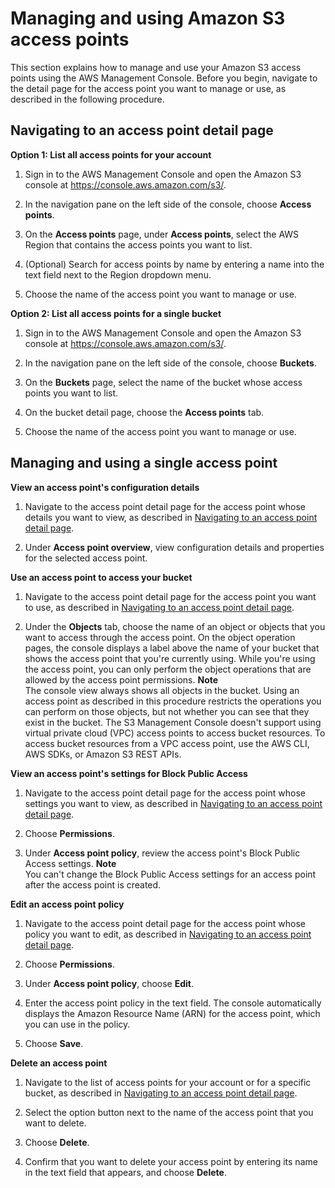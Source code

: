 # Managing and using Amazon S3 access points<a name="access-points-manage"></a>

This section explains how to manage and use your Amazon S3 access points using the AWS Management Console\. Before you begin, navigate to the detail page for the access point you want to manage or use, as described in the following procedure\.

## Navigating to an access point detail page<a name="access-points-detail-page-nav"></a>

**Option 1: List all access points for your account**

1. Sign in to the AWS Management Console and open the Amazon S3 console at [https://console\.aws\.amazon\.com/s3/](https://console.aws.amazon.com/s3/)\.

1. In the navigation pane on the left side of the console, choose **Access points**\.

1. On the **Access points** page, under **Access points**, select the AWS Region that contains the access points you want to list\.

1. \(Optional\) Search for access points by name by entering a name into the text field next to the Region dropdown menu\.

1. Choose the name of the access point you want to manage or use\.

**Option 2: List all access points for a single bucket**

1. Sign in to the AWS Management Console and open the Amazon S3 console at [https://console\.aws\.amazon\.com/s3/](https://console.aws.amazon.com/s3/)\.

1. In the navigation pane on the left side of the console, choose **Buckets**\.

1. On the **Buckets** page, select the name of the bucket whose access points you want to list\.

1. On the bucket detail page, choose the **Access points** tab\.

1. Choose the name of the access point you want to manage or use\.

## Managing and using a single access point<a name="access-points-manage-use-detail"></a>

**View an access point's configuration details**

1. Navigate to the access point detail page for the access point whose details you want to view, as described in [Navigating to an access point detail page](#access-points-detail-page-nav)\.

1. Under **Access point overview**, view configuration details and properties for the selected access point\.

**Use an access point to access your bucket**

1. Navigate to the access point detail page for the access point you want to use, as described in [Navigating to an access point detail page](#access-points-detail-page-nav)\.

1. Under the **Objects** tab, choose the name of an object or objects that you want to access through the access point\. On the object operation pages, the console displays a label above the name of your bucket that shows the access point that you're currently using\. While you're using the access point, you can only perform the object operations that are allowed by the access point permissions\.
**Note**  
The console view always shows all objects in the bucket\. Using an access point as described in this procedure restricts the operations you can perform on those objects, but not whether you can see that they exist in the bucket\.
The S3 Management Console doesn't support using virtual private cloud \(VPC\) access points to access bucket resources\. To access bucket resources from a VPC access point, use the AWS CLI, AWS SDKs, or Amazon S3 REST APIs\.

**View an access point's settings for Block Public Access**

1. Navigate to the access point detail page for the access point whose settings you want to view, as described in [Navigating to an access point detail page](#access-points-detail-page-nav)\.

1. Choose **Permissions**\.

1. Under **Access point policy**, review the access point's Block Public Access settings\.
**Note**  
You can't change the Block Public Access settings for an access point after the access point is created\.

**Edit an access point policy**

1. Navigate to the access point detail page for the access point whose policy you want to edit, as described in [Navigating to an access point detail page](#access-points-detail-page-nav)\.

1. Choose **Permissions**\.

1. Under **Access point policy**, choose **Edit**\.

1. Enter the access point policy in the text field\. The console automatically displays the Amazon Resource Name \(ARN\) for the access point, which you can use in the policy\.

1. Choose **Save**\.

**Delete an access point**

1. Navigate to the list of access points for your account or for a specific bucket, as described in [Navigating to an access point detail page](#access-points-detail-page-nav)\.

1. Select the option button next to the name of the access point that you want to delete\.

1. Choose **Delete**\.

1. Confirm that you want to delete your access point by entering its name in the text field that appears, and choose **Delete**\.